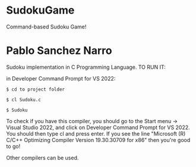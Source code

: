 # SudokuGame
Command-based Sudoku Game!
# Pablo Sanchez Narro

Sudoku implementation in C Programming Language.
TO RUN IT:

in Developer Command Prompt for VS 2022:

	$ cd to project folder

	$ cl Sudoku.c

	$ Sudoku
	

To check if you have this compiler, you should go to the Start menu -> Visual Studio 2022, 
and click on Developer Command Prompt for VS 2022.  You should then type cl and press enter. 
If you see the line "Microsoft (R) C/C++ Optimizing Compiler Version 19.30.30709 for x86" then you're good to go!

Other compilers can be used.
